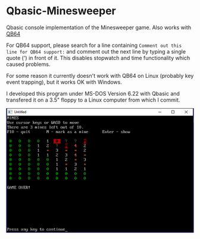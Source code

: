 # Qbasic-Minesweeper
Qbasic console implementation of the Minesweeper game. Also works with [QB64](http://www.qb64.net/)

For QB64 support, please search for a line containing `Comment out this line for QB64 support:` and comment out the next line by typing a single quote (') in front of it. This disables stopwatch and time functionality which caused problems.

For some reason it currently doesn't work with QB64 on Linux (probably key event trapping), but it works OK with Windows.

I developed this program under MS-DOS Version 6.22 with Qbasic and transfered it on a 3.5" floppy to a Linux computer from which I commit.

![QB64 screenshot](https://github.com/ondras12345/Qbasic-Minesweeper/blob/master/docs/Images/QB64.png)
